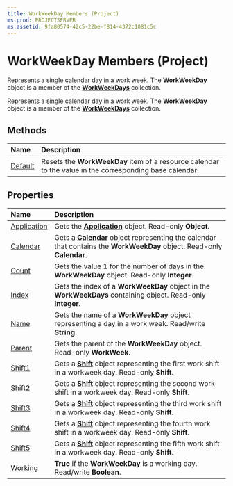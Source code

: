 ```yaml
---
title: WorkWeekDay Members (Project)
ms.prod: PROJECTSERVER
ms.assetid: 9fa80574-42c5-22be-f814-4372c1081c5c
---
```



# WorkWeekDay Members (Project)
Represents a single calendar day in a work week. The  **WorkWeekDay** object is a member of the **[WorkWeekDays](workweekdays-object-project.md)** collection.

Represents a single calendar day in a work week. The  **WorkWeekDay** object is a member of the **[WorkWeekDays](workweekdays-object-project.md)** collection.


## Methods



|**Name**|**Description**|
|:-----|:-----|
|[Default](workweekday-default-method-project.md)|Resets the  **WorkWeekDay** item of a resource calendar to the value in the corresponding base calendar.|

## Properties



|**Name**|**Description**|
|:-----|:-----|
|[Application](workweekday-application-property-project.md)|Gets the  **[Application](application-object-project.md)** object. Read-only **Object**.|
|[Calendar](workweekday-calendar-property-project.md)|Gets a  **[Calendar](calendar-object-project.md)** object representing the calendar that contains the **WorkWeekDay** object. Read-only **Calendar**.|
|[Count](workweekday-count-property-project.md)|Gets the value 1 for the number of days in the  **WorkWeekDay** object. Read-only **Integer**.|
|[Index](workweekday-index-property-project.md)|Gets the index of a  **WorkWeekDay** object in the **WorkWeekDays** containing object. Read-only **Integer**.|
|[Name](workweekday-name-property-project.md)|Gets the name of a  **WorkWeekDay** object representing a day in a work week. Read/write **String**.|
|[Parent](workweekday-parent-property-project.md)|Gets the parent of the  **WorkWeekDay** object. Read-only **WorkWeek**.|
|[Shift1](workweekday-shift1-property-project.md)|Gets a  **[Shift](shift-object-project.md)** object representing the first work shift in a workweek day. Read-only **Shift**.|
|[Shift2](workweekday-shift2-property-project.md)|Gets a  **[Shift](shift-object-project.md)** object representing the second work shift in a workweek day. Read-only **Shift**.|
|[Shift3](workweekday-shift3-property-project.md)|Gets a  **[Shift](shift-object-project.md)** object representing the third work shift in a workweek day. Read-only **Shift**.|
|[Shift4](workweekday-shift4-property-project.md)|Gets a  **[Shift](shift-object-project.md)** object representing the fourth work shift in a workweek day. Read-only **Shift**.|
|[Shift5](workweekday-shift5-property-project.md)|Gets a  **[Shift](shift-object-project.md)** object representing the fifth work shift in a workweek day. Read-only **Shift**.|
|[Working](workweekday-working-property-project.md)|**True** if the **WorkWeekDay** is a working day. Read/write **Boolean**.|

